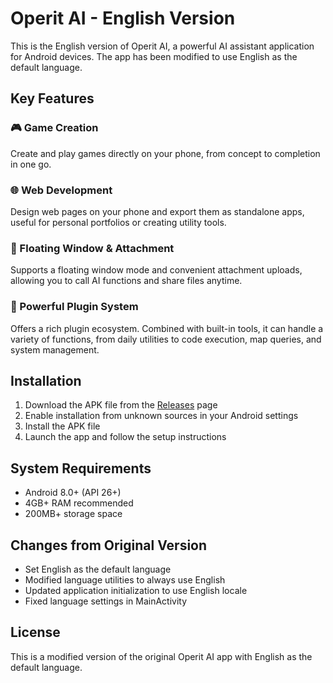 # Operit AI - English Version

This is the English version of Operit AI, a powerful AI assistant application for Android devices. The app has been modified to use English as the default language.

## Key Features

### 🎮 Game Creation
Create and play games directly on your phone, from concept to completion in one go.

### 🌐 Web Development
Design web pages on your phone and export them as standalone apps, useful for personal portfolios or creating utility tools.

### 📱 Floating Window & Attachment
Supports a floating window mode and convenient attachment uploads, allowing you to call AI functions and share files anytime.

### 🔌 Powerful Plugin System
Offers a rich plugin ecosystem. Combined with built-in tools, it can handle a variety of functions, from daily utilities to code execution, map queries, and system management.

## Installation

1. Download the APK file from the [Releases](https://github.com/Itsfitts/Operit/releases) page
2. Enable installation from unknown sources in your Android settings
3. Install the APK file
4. Launch the app and follow the setup instructions

## System Requirements

- Android 8.0+ (API 26+)
- 4GB+ RAM recommended
- 200MB+ storage space

## Changes from Original Version

- Set English as the default language
- Modified language utilities to always use English
- Updated application initialization to use English locale
- Fixed language settings in MainActivity

## License

This is a modified version of the original Operit AI app with English as the default language.